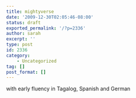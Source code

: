```yaml
---
title: mightyverse
date: '2009-12-30T02:05:46-08:00'
status: draft
exported_permalink: '/?p=2336'
author: sarah
excerpt: ''
type: post
id: 2336
category:
    - Uncategorized
tag: []
post_format: []
---
```

with early fluency in Tagalog, Spanish and German